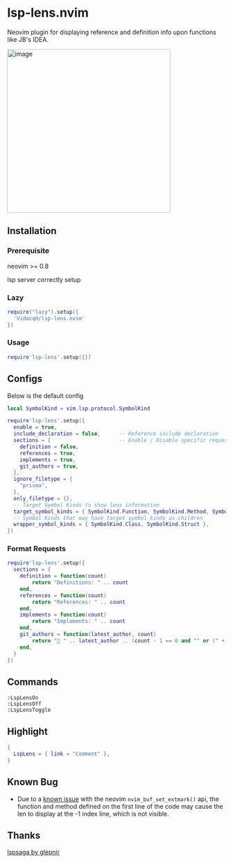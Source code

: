 # lsp-lens.nvim

Neovim plugin for displaying reference and definition info upon functions like JB's IDEA.

<img width="376" alt="image" src="https://user-images.githubusercontent.com/16725418/217580076-7064cc80-664c-4ade-8e66-a0c75801cf17.png">

## Installation

### Prerequisite

neovim >= 0.8

lsp server correctly setup

### Lazy

```lua
require("lazy").setup({
  'VidocqH/lsp-lens.nvim'
})
```

### Usage

```lua
require'lsp-lens'.setup({})
```

## Configs

Below is the default config

```lua
local SymbolKind = vim.lsp.protocol.SymbolKind

require'lsp-lens'.setup({
  enable = true,
  include_declaration = false,      -- Reference include declaration
  sections = {                      -- Enable / Disable specific request, formatter example looks 'Format Requests'
    definition = false,
    references = true,
    implements = true,
    git_authors = true,
  },
  ignore_filetype = {
    "prisma",
  },
  only_filetype = {},
  -- Target Symbol Kinds to show lens information
  target_symbol_kinds = { SymbolKind.Function, SymbolKind.Method, SymbolKind.Interface },
  -- Symbol Kinds that may have target symbol kinds as children
  wrapper_symbol_kinds = { SymbolKind.Class, SymbolKind.Struct },
})
```

### Format Requests

```lua
require'lsp-lens'.setup({
  sections = {
    definition = function(count)
        return "Definitions: " .. count
    end,
    references = function(count)
        return "References: " .. count
    end,
    implements = function(count)
        return "Implements: " .. count
    end,
    git_authors = function(latest_author, count)
        return " " .. latest_author .. (count - 1 == 0 and "" or (" + " .. count - 1))
    end,
  }
})

```

## Commands

```
:LspLensOn
:LspLensOff
:LspLensToggle
```

## Highlight

```lua
{
  LspLens = { link = "Comment" },
}
```

## Known Bug

- Due to a [known issue](https://github.com/neovim/neovim/issues/16166) with the neovim `nvim_buf_set_extmark()` api, the function and method defined on the first line of the code may cause the len to display at the -1 index line, which is not visible.

## Thanks

[lspsaga by glepnir](https://github.com/glepnir/lspsaga.nvim#customize-appearance)
